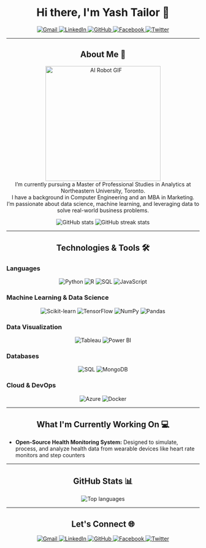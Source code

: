 <h1 align="center">Hi there, I'm Yash Tailor 👋</h1>

<p align="center">
  <a href="mailto:tailoryash2012@gmail.com">
    <img src="https://img.icons8.com/fluent/48/000000/gmail.png" alt="Gmail">
  </a>
  <a href="https://www.linkedin.com/in/yashtailor">
    <img src="https://img.icons8.com/fluent/48/000000/linkedin.png" alt="LinkedIn">
  </a>
  <a href="https://github.com/your-github-username">
    <img src="https://img.icons8.com/fluent/48/000000/github.png" alt="GitHub">
  </a>
  <a href="https://www.facebook.com/yashtailorhere">
    <img src="https://img.icons8.com/fluent/48/000000/facebook-new.png" alt="Facebook">
  </a>
  <a href="https://twitter.com/yashtailorhere">
    <img src="https://img.icons8.com/fluent/48/000000/twitter.png" alt="Twitter">
  </a>
</p>

---

<h2 align="center">About Me 🚀</h2>
<p align="center">
  <img src="https://media.giphy.com/media/qgQUggAC3Pfv687qPC/giphy.gif" width="300" alt="AI Robot GIF">
  <br>
  I’m currently pursuing a Master of Professional Studies in Analytics at Northeastern University, Toronto.<br>
  I have a background in Computer Engineering and an MBA in Marketing.<br>
  I’m passionate about data science, machine learning, and leveraging data to solve real-world business problems.
</p>

<p align="center">
  <img src="https://github-readme-stats.vercel.app/api?username=your-github-username&show_icons=true&theme=radical" alt="GitHub stats" />
  <img src="https://github-readme-streak-stats.herokuapp.com/?user=your-github-username&theme=radical" alt="GitHub streak stats" />
</p>

---

<h2 align="center">Technologies & Tools 🛠️</h2>

### **Languages**
<p align="center">
  <img src="https://img.shields.io/badge/Python-3776AB?style=for-the-badge&logo=python&logoColor=white" alt="Python">
  <img src="https://img.shields.io/badge/R-276DC3?style=for-the-badge&logo=r&logoColor=white" alt="R">
  <img src="https://img.shields.io/badge/SQL-4479A1?style=for-the-badge&logo=postgresql&logoColor=white" alt="SQL">
  <img src="https://img.shields.io/badge/JavaScript-F7DF1E?style=for-the-badge&logo=javascript&logoColor=black" alt="JavaScript">
</p>

### **Machine Learning & Data Science**
<p align="center">
  <img src="https://img.shields.io/badge/Scikit--learn-F7931E?style=for-the-badge&logo=scikit-learn&logoColor=white" alt="Scikit-learn">
  <img src="https://img.shields.io/badge/TensorFlow-FF6F00?style=for-the-badge&logo=tensorflow&logoColor=white" alt="TensorFlow">
  <img src="https://img.shields.io/badge/NumPy-013243?style=for-the-badge&logo=numpy&logoColor=white" alt="NumPy">
  <img src="https://img.shields.io/badge/Pandas-150458?style=for-the-badge&logo=pandas&logoColor=white" alt="Pandas">
</p>

### **Data Visualization**
<p align="center">
  <img src="https://img.shields.io/badge/Tableau-E97627?style=for-the-badge&logo=tableau&logoColor=white" alt="Tableau">
  <img src="https://img.shields.io/badge/Power_BI-F2C811?style=for-the-badge&logo=power-bi&logoColor=black" alt="Power BI">
</p>

### **Databases**
<p align="center">
  <img src="https://img.shields.io/badge/SQL-4479A1?style=for-the-badge&logo=postgresql&logoColor=white" alt="SQL">
  <img src="https://img.shields.io/badge/MongoDB-4EA94B?style=for-the-badge&logo=mongodb&logoColor=white" alt="MongoDB">
</p>

### **Cloud & DevOps**
<p align="center">
  <img src="https://img.shields.io/badge/Azure-0089D6?style=for-the-badge&logo=microsoft-azure&logoColor=white" alt="Azure">
  <img src="https://img.shields.io/badge/Docker-2496ED?style=for-the-badge&logo=docker&logoColor=white" alt="Docker">
</p>

---

<h2 align="center">What I'm Currently Working On 💻</h2>
<ul>
  <li><strong>Open-Source Health Monitoring System:</strong> Designed to simulate, process, and analyze health data from wearable devices like heart rate monitors and step counters </li>
</ul>

---

<h2 align="center">GitHub Stats 📊</h2>
<p align="center">
  <img src="https://github-readme-stats.vercel.app/api/top-langs/?username=your-github-username&layout=compact&theme=radical" alt="Top languages" />
</p>

---

<h2 align="center">Let's Connect 🌐</h2>
<p align="center">
  <a href="mailto:tailoryash2012@gmail.com">
    <img src="https://img.icons8.com/fluent/48/000000/gmail.png" alt="Gmail">
  </a>
  <a href="https://www.linkedin.com/in/yashtailor">
    <img src="https://img.icons8.com/fluent/48/000000/linkedin.png" alt="LinkedIn">
  </a>
  <a href="https://github.com/your-github-username">
    <img src="https://img.icons8.com/fluent/48/000000/github.png" alt="GitHub">
  </a>
  <a href="https://www.facebook.com/yashtailorhere">
    <img src="https://img.icons8.com/fluent/48/000000/facebook-new.png" alt="Facebook">
  </a>
  <a href="https://twitter.com/yashtailorhere">
    <img src="https://img.icons8.com/fluent/48/000000/twitter.png" alt="Twitter">
  </a>
</p>
